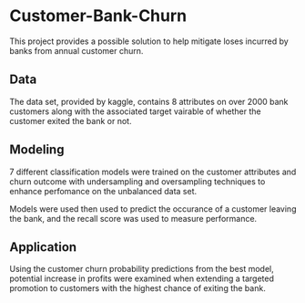 # Customer-Bank-Churn
This project provides a possible solution to help mitigate loses incurred by banks from annual customer churn.

## Data
The data set, provided by kaggle, contains 8 attributes on over 2000 bank customers along with the associated target vairable of whether the customer exited the bank or not.

## Modeling
7 different classification models were trained on the customer attributes and churn outcome with undersampling and oversampling techniques to enhance perfomance on the unbalanced data set.

Models were used then used to predict the occurance of a customer leaving the bank, and the recall score was used to measure performance. 

## Application
Using the customer churn probability predictions from the best model, potential increase in profits were examined when extending a targeted promotion to customers with the highest chance of exiting the bank.
